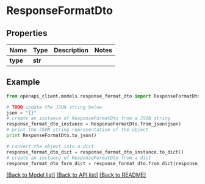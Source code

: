# ResponseFormatDto


## Properties

Name | Type | Description | Notes
------------ | ------------- | ------------- | -------------
**type** | **str** |  | 

## Example

```python
from openapi_client.models.response_format_dto import ResponseFormatDto

# TODO update the JSON string below
json = "{}"
# create an instance of ResponseFormatDto from a JSON string
response_format_dto_instance = ResponseFormatDto.from_json(json)
# print the JSON string representation of the object
print ResponseFormatDto.to_json()

# convert the object into a dict
response_format_dto_dict = response_format_dto_instance.to_dict()
# create an instance of ResponseFormatDto from a dict
response_format_dto_form_dict = response_format_dto.from_dict(response_format_dto_dict)
```
[[Back to Model list]](../README.md#documentation-for-models) [[Back to API list]](../README.md#documentation-for-api-endpoints) [[Back to README]](../README.md)


